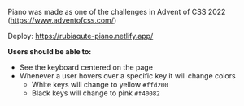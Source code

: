 Piano was made as one of the challenges in Advent of CSS 2022 (https://www.adventofcss.com/)

Deploy: https://rubiaqute-piano.netlify.app/

**Users should be able to:**

- See the keyboard centered on the page
- Whenever a user hovers over a specific key it will change colors
  - White keys will change to yellow `#ffd200`
  - Black keys will change to pink `#f40082`